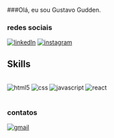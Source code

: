 ###Olá, eu sou Gustavo Gudden.

### redes sociais
[![linkedln](https://img.shields.io/badge/LinkedIn-0077B5?style=for-the-badge&logo=linkedin&logoColor=white)](https://www.linkedin.com/in/gustavo-gudden)
[![instagram](https://img.shields.io/badge/Instagram-E4405F?style=for-the-badge&logo=instagram&logoColor=white)](https://www.instagram.com/guddengm/)
 
 




## Skills
<div style="display: inline_block"><br/>
<img aling="center" alt="html5" src="https://img.shields.io/badge/HTML-239120?style=for-the-badge&logo=html5&logoColor=white"> 
<img aling="center" alt="css" src="https://img.shields.io/badge/CSS3-1572B6?style=for-the-badge&logo=css3&logoColor=white"> 
<img aling="center" alt="javascript" src="https://img.shields.io/badge/JavaScript-323330?style=for-the-badge&logo=javascript&logoColor=F7DF1E"> 
  <img aling="center" alt="react" src="https://img.shields.io/badge/React-20232A?style=for-the-badge&logo=react&logoColor=61DAFB"> 
</div><br/>

### contatos 
[![gmail](https://img.shields.io/badge/Gmail-D14836?style=for-the-badge&logo=gmail&logoColor=white)](mailto:gstvgudden@gmail.com)
